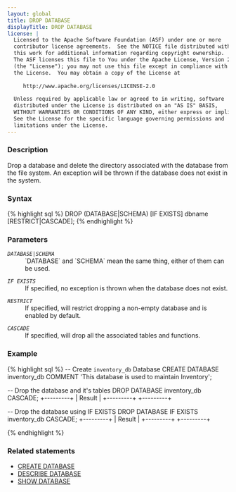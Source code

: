 ```yaml
---
layout: global
title: DROP DATABASE
displayTitle: DROP DATABASE
license: |
  Licensed to the Apache Software Foundation (ASF) under one or more
  contributor license agreements.  See the NOTICE file distributed with
  this work for additional information regarding copyright ownership.
  The ASF licenses this file to You under the Apache License, Version 2.0
  (the "License"); you may not use this file except in compliance with
  the License.  You may obtain a copy of the License at
 
     http://www.apache.org/licenses/LICENSE-2.0
 
  Unless required by applicable law or agreed to in writing, software
  distributed under the License is distributed on an "AS IS" BASIS,
  WITHOUT WARRANTIES OR CONDITIONS OF ANY KIND, either express or implied.
  See the License for the specific language governing permissions and
  limitations under the License.
---
```


### Description

Drop a database and delete the directory associated with the database from the file system. An 
exception will be thrown if the database does not exist in the system. 

### Syntax

{% highlight sql %}
DROP (DATABASE|SCHEMA) [IF EXISTS] dbname [RESTRICT|CASCADE];
{% endhighlight %}


### Parameters

<dl>
  <dt><code><em>DATABASE|SCHEMA</em></code></dt>
  <dd>`DATABASE` and `SCHEMA` mean the same thing, either of them can be used.</dd>
</dl>

<dl>
  <dt><code><em>IF EXISTS</em></code></dt>
  <dd>If specified, no exception is thrown when the database does not exist.</dd>
</dl>

<dl>
  <dt><code><em>RESTRICT</em></code></dt>
  <dd>If specified, will restrict dropping a non-empty database and is enabled by default.</dd>
</dl>

<dl>
  <dt><code><em>CASCADE</em></code></dt>
  <dd>If specified, will drop all the associated tables and functions.</dd>
</dl>

### Example
{% highlight sql %}
-- Create `inventory_db` Database
CREATE DATABASE inventory_db COMMENT 'This database is used to maintain Inventory';

-- Drop the database and it's tables
DROP DATABASE inventory_db CASCADE;
+---------+
| Result  |
+---------+
+---------+

-- Drop the database using IF EXISTS
DROP DATABASE IF EXISTS inventory_db CASCADE;
+---------+
| Result  |
+---------+
+---------+

{% endhighlight %}

### Related statements
- [CREATE DATABASE](sql-ref-syntax-ddl-create-database.html)
- [DESCRIBE DATABASE](sql-ref-syntax-aux-describe-database.html)
- [SHOW DATABASE](sql-ref-syntax-aux-show-databases.html)